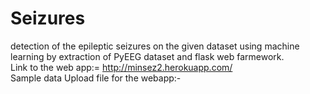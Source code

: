 # Seizures
detection of the epileptic seizures on the given dataset using machine learning by extraction of PyEEG dataset and flask web farmework.<br>
Link to the web app:= http://minsez2.herokuapp.com/<br>
Sample data Upload file for the webapp:- 

